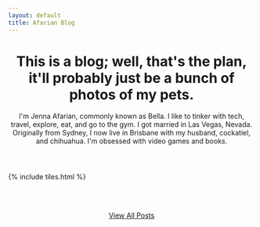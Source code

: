 ```yaml
---
layout: default
title: Afarian Blog
---
```


<header>
<h1>This is a blog; well, that's the plan,<br>
it'll probably just be a bunch of photos of my pets.</h1>
<p>I'm Jenna Afarian, commonly known as Bella. I like to tinker with tech, travel, explore, eat, and go to the gym. I got married in Las Vegas, Nevada. Originally from Sydney, I now live in Brisbane with my husband, cockatiel, and chihuahua. I'm obsessed with video games and books.</p>       
</header>

{% include tiles.html %}

<br><br>

<center><p><a href="{{ site.baseurl }}/all.html" class="logo">View All Posts</a></p></center>
